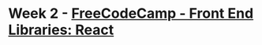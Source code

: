 # Week 2 - [FreeCodeCamp - Front End Libraries: React](https://learn.freecodecamp.org/front-end-libraries/react/)

